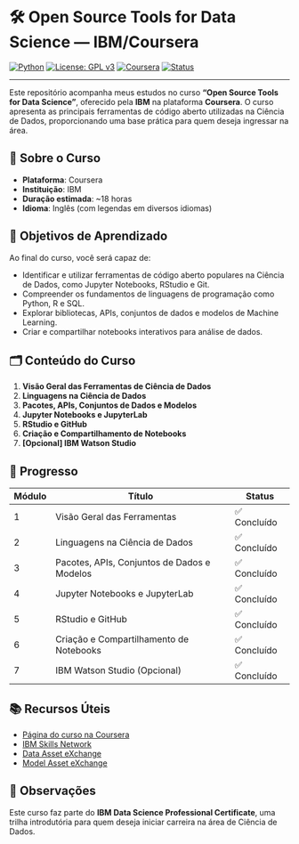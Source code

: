 # 🛠️ Open Source Tools for Data Science — IBM/Coursera

[![Python](https://img.shields.io/badge/Python-3.12-blue.svg)](https://www.python.org/)
[![License: GPL v3](https://img.shields.io/badge/License-GPLv3-blue.svg)](https://www.gnu.org/licenses/gpl-3.0)
[![Coursera](https://img.shields.io/badge/Coursera-IBM%20Data%20Science-blue.svg)](https://www.coursera.org/learn/python-for-applied-data-science-ai)
[![Status](https://img.shields.io/badge/Status-Concluído-brightgreen.svg)]()

---

Este repositório acompanha meus estudos no curso **“Open Source Tools for Data Science”**, oferecido pela **IBM** na plataforma **Coursera**. O curso apresenta as principais ferramentas de código aberto utilizadas na Ciência de Dados, proporcionando uma base prática para quem deseja ingressar na área.

## 🧠 Sobre o Curso

- **Plataforma**: Coursera  
- **Instituição**: IBM  
- **Duração estimada**: ~18 horas  
- **Idioma**: Inglês (com legendas em diversos idiomas)

## 🎯 Objetivos de Aprendizado

Ao final do curso, você será capaz de:

- Identificar e utilizar ferramentas de código aberto populares na Ciência de Dados, como Jupyter Notebooks, RStudio e Git.
- Compreender os fundamentos de linguagens de programação como Python, R e SQL.
- Explorar bibliotecas, APIs, conjuntos de dados e modelos de Machine Learning.
- Criar e compartilhar notebooks interativos para análise de dados.

## 🗂️ Conteúdo do Curso

1. **Visão Geral das Ferramentas de Ciência de Dados**
2. **Linguagens na Ciência de Dados**
3. **Pacotes, APIs, Conjuntos de Dados e Modelos**
4. **Jupyter Notebooks e JupyterLab**
5. **RStudio e GitHub**
6. **Criação e Compartilhamento de Notebooks**
7. **[Opcional] IBM Watson Studio**

## 📝 Progresso

| Módulo | Título | Status |
|--------|--------|--------|
| 1 | Visão Geral das Ferramentas | ✅ Concluído |
| 2 | Linguagens na Ciência de Dados | ✅ Concluído |
| 3 | Pacotes, APIs, Conjuntos de Dados e Modelos | ✅ Concluído |
| 4 | Jupyter Notebooks e JupyterLab | ✅ Concluído |
| 5 | RStudio e GitHub | ✅ Concluído |
| 6 | Criação e Compartilhamento de Notebooks | ✅ Concluído |
| 7 | IBM Watson Studio (Opcional) | ✅ Concluído |

## 📚 Recursos Úteis

- [Página do curso na Coursera](https://www.coursera.org/learn/open-source-tools-for-data-science)
- [IBM Skills Network](https://skills.network/)
- [Data Asset eXchange](https://developer.ibm.com/exchanges/data/)
- [Model Asset eXchange](https://developer.ibm.com/exchanges/models/)

## 📌 Observações

Este curso faz parte do **IBM Data Science Professional Certificate**, uma trilha introdutória para quem deseja iniciar carreira na área de Ciência de Dados.
